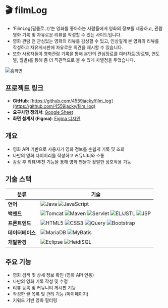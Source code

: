 # 🎬 filmLog  
- ‘FilmLog(필름로그)’는 영화를 좋아하는 사람들에게 영화의 정보를 제공하고, 관람 영화 기록 및 자유로운 리뷰를 작성할 수 있는 사이트입니다.
- 영화 관람 전 관심있는 영화의 리뷰를 감상할 수 있고, 인상깊게 본 영화의 리뷰를 작성하고 자유게시판에 자유로운 의견을 제시할 수 있습니다.
- 또한 사용자들이 영화관람 기록을 통해 본인의 관심장르를 여러차트(장르별, 연도별, 월별)를 통해 좀 더 직관적으로 볼 수 있게 차별점을 두었습니다.

![홈화면](https://github.com/user-attachments/assets/b439befd-3c1b-4a0e-aaaf-e9a95d6713d2)

##  프로젝트 링크  
- **GitHub**: [https://github.com/4559jacky/film_log](https://github.com/4559jacky/film_log)  
- **요구사항 정의서**: [Google Sheet](https://docs.google.com/spreadsheets/d/1z3QFklUzVlJD8Hfv_11_udTZbh2Y3jA9XBvZxV_PLUE/edit?usp=sharing)  
- **화면 설계서 (Figma)**: [Figma 디자인](https://www.figma.com/design/OKjmIRnX5tBev2JOt6hnNC/1%EC%A1%B0-%ED%95%84%EB%A6%84%EB%A1%9C%EA%B7%B8?node-id=0-1&p=f&t=CQvG9SpodQ59R89b-0)

##  개요  
- 영화 API 기반으로 사용자가 영화 정보를 손쉽게 기록 및 조회  
- 나만의 영화 다이어리를 작성하고 커뮤니티와 소통  
- 감상 후 리뷰/추천 기능을 통해 영화 팬들과 활발한 상호작용 가능  

##  기술 스택

| **분류** | **기술** |
|----------|----------|
| **언어** | ![Java](https://img.shields.io/badge/Java-orange?logo=openjdk&logoColor=white) ![JavaScript](https://img.shields.io/badge/JavaScript-yellow?logo=javascript&logoColor=white) |
| **백엔드** | ![Tomcat](https://img.shields.io/badge/Tomcat-F8DC75?logo=apachetomcat&logoColor=black) ![Maven](https://img.shields.io/badge/Maven-C71A36?logo=apachemaven&logoColor=white) ![Servlet](https://img.shields.io/badge/Servlet-6DB33F?logo=java&logoColor=white) ![EL/JSTL](https://img.shields.io/badge/EL%2FJSTL-003B57?logo=apache&logoColor=white) ![JSP](https://img.shields.io/badge/JSP-007396?style=flat&logo=java&logoColor=white) |
| **프론트엔드** | ![HTML5](https://img.shields.io/badge/HTML5-E34F26?logo=html5&logoColor=white) ![CSS3](https://img.shields.io/badge/CSS3-1572B6?logo=css3&logoColor=white) ![jQuery](https://img.shields.io/badge/jQuery-0769AD?logo=jquery&logoColor=white) ![Bootstrap](https://img.shields.io/badge/Bootstrap-7952B3?logo=bootstrap&logoColor=white) |
| **데이터베이스** | ![MariaDB](https://img.shields.io/badge/MariaDB-003545?logo=mariadb&logoColor=white) ![MyBatis](https://img.shields.io/badge/MyBatis-000000?style=flat) |
| **개발환경** | ![Eclipse](https://img.shields.io/badge/Eclipse-2C2255?logo=eclipseide&logoColor=white) ![HeidiSQL](https://img.shields.io/badge/HeidiSQL-4479A1?logoColor=white) |



##  주요 기능

-  영화 검색 및 상세 정보 확인 (영화 API 연동)  
-  나만의 영화 기록 작성 및 수정  
-  리뷰 등록 및 커뮤니티 게시판 기능  
-  작성한 글 목록 및 관리 기능 (마이페이지)  
-  키워드 기반 영화 필터링
  

